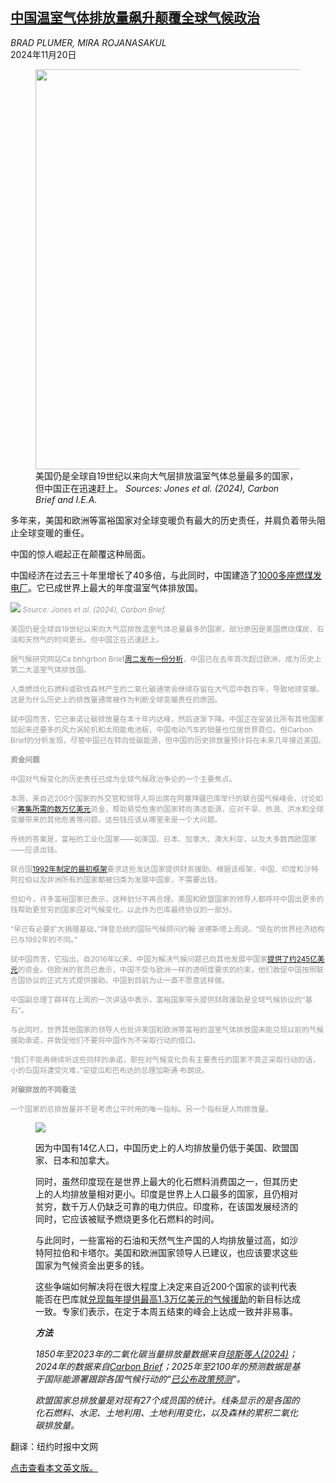 <!--1732070221000-->
[中国温室气体排放量飙升颠覆全球气候政治](https://cn.nytimes.com/climate/20241120/c20china-emissions-fossil-fuels-climate/)
------

<address>BRAD PLUMER, MIRA ROJANASAKUL</address><time pudate="2024-11-20 10:16:09" datetime="2024-11-20 10:16:09">2024年11月20日</time><figure><img src="https://images.weserv.nl/?url=static01.nyt.com/images/2024/11/19/multimedia/c20china-emissions-01/c20china-emissions-master1050.png" width="1050" height="640"><figcaption>美国仍是全球自19世纪以来向大气层排放温室气体总量最多的国家，但中国正在迅速赶上。 <cite>Sources: Jones et al. (2024), Carbon Brief and I.E.A.</cite></figcaption></figure><section><p>多年来，美国和欧洲等富裕国家对全球变暖负有最大的历史责任，并肩负着带头阻止全球变暖的重任。</p><p>中国的惊人崛起正在颠覆这种局面。</p><p>中国经济在过去三十年里增长了40多倍，与此同时，中国建造了<a rel="noopener noreferrer" target="_blank" href="https://globalenergymonitor.org/projects/global-coal-plant-tracker/">1000多座燃煤发电厂</a>。它已成世界上最大的年度温室气体排放国。</p><p><img src="https://images.weserv.nl/?url=static01.nyt.com/images/2024/11/19/multimedia/c20china-emissions-02/c20china-emissions-02-master1050.png"><small style="color: #999;"> <cite>Source: Jones et al. (2024), Carbon Brief.</cite></figcaption></figure></p><p>美国仍是全球自19世纪以来向大气层排放温室气体总量最多的国家，部分原因是美国燃烧煤炭、石油和天然气的时间更长。但中国正在迅速赶上。</p><p>据气候研究网站Ca bnhgrbon Brief<a rel="noopener noreferrer" target="_blank" href="https://www.carbonbrief.org/analysis-chinas-emissions-have-now-caused-more-global-warming-than-eu/">周二发布一份分析</a>，中国已在去年首次超过欧洲，成为历史上第二大温室气体排放国。</p><p>人类燃烧化石燃料或砍伐森林产生的二氧化碳通常会继续存留在大气层中数百年，导致地球变暖。这是为什么历史上的排放量通常被作为判断全球变暖责任的原因。</p><p>就中国而言，它已承诺让碳排放量在本十年内达峰，然后逐渐下降。中国正在安装比所有其他国家加起来还要多的风力涡轮机和太阳能电池板，中国电动汽车的销量也位居世界首位。但Carbon Brief的分析发现，尽管中国已在转向低碳能源，但中国的历史排放量预计将在未来几年接近美国。</p><p><b>资金问题</b></p><p>中国对气候变化的历史责任已成为全球气候政治争论的一个主要焦点。</p><p>本周，来自近200个国家的外交官和领导人将出席在阿塞拜疆巴库举行的联合国气候峰会，讨论如何<a href="https://www.nytimes.com/2024/11/13/climate/cop24-climate-finance.html">筹集所需的数万亿美元</a>资金，帮助易受危害的国家转向清洁能源，应对干旱、热浪、洪水和全球变暖带来的其他危害等问题。这些钱应该从哪里来是一个大问题。</p><p>传统的答案是，富裕的工业化国家——如美国、日本、加拿大、澳大利亚，以及大多数西欧国家——应该出钱。</p><p>联合国<a rel="noopener noreferrer" target="_blank" href="https://www.wri.org/insights/international-climate-finance-which-countries-should-pay">1992年制定的最初框架</a>要求这些发达国家提供财务援助。根据该框架，中国、印度和沙特阿拉伯以及非洲所有的国家都被归类为发展中国家，不需要出钱。</p><p>但如今，许多富裕国家已表示，这种划分不再合理。美国和欧盟国家的领导人都呼吁中国出更多的钱帮助更贫穷的国家应对气候变化，以此作为巴库最终协议的一部分。</p><p>“早已有必要扩大捐赠基础，”拜登总统的国际气候顾问约翰·波德斯塔上周说。“现在的世界经济结构已与1992年的不同。”</p><p>就中国而言，它指出，自2016年以来，中国为解决气候问题已向其他发展中国家<a rel="noopener noreferrer" target="_blank" href="https://www.youtube.com/live/Q1x6RxSPeS8?si=d63qXutes4pMmUE1&t=24098">提供了约245亿美元</a>的资金。但欧洲的官员已表示，中国不受与欧洲一样的透明度要求的约束，他们敦促中国按照联合国协议的正式方式提供援助。中国到目前为止一直不愿意这样做。</p><p>中国副总理丁薛祥在上周的一次讲话中表示，富裕国家带头提供财政援助是全球气候协议的“基石”。</p><p>与此同时，世界其他国家的领导人也批评美国和欧洲等富裕的温室气体排放国未能兑现以前的气候援助承诺，并敦促他们不要将中国作为不采取行动的借口。</p><p>“我们不能再继续听这些同样的承诺，那些对气候变化负有主要责任的国家不真正采取行动的话，小的岛国将遭受灾难，”安提瓜和巴布达的总理加斯通·布朗说。</p><p><b>对碳排放的不同看法</b></p><p>一个国家的总排放量并不是考虑公平时用的唯一指标。另一个指标是人均排放量。</p><p><figure><img src="https://images.weserv.nl/?url=static01.nyt.com/images/2024/11/19/multimedia/c20china-emissions-03/c20china-emissions-03-master1050.png"></p><figcaption></small><p>因为中国有14亿人口，中国历史上的人均排放量仍低于美国、欧盟国家、日本和加拿大。</p><p>同时，虽然印度现在是世界上最大的化石燃料消费国之一，但其历史上的人均排放量相对更小。印度是世界上人口最多的国家，且仍相对贫穷，数千万人仍缺乏可靠的电力供应。印度称，在该国发展经济的同时，它应该被赋予燃烧更多化石燃料的时间。</p><p>与此同时，一些富裕的石油和天然气生产国的人均排放量过高，如沙特阿拉伯和卡塔尔。美国和欧洲国家领导人已建议，也应该要求这些国家为气候资金出更多的钱。</p><p>这些争端如何解决将在很大程度上决定来自近200个国家的谈判代表能否在巴库就<a href="https://www.nytimes.com/2024/11/13/climate/cop24-climate-finance.html">兑现每年提供最高1.3万亿美元的气候援助</a>的新目标达成一致。专家们表示，在定于本周五结束的峰会上达成一致并非易事。</p><p><b><i>方法</i></b></p><p><i>1850年至2023年的二氧化碳当量排放量数据来自</i><a rel="noopener noreferrer" target="_blank" href="https://zenodo.org/records/14054503"><i>琼斯等人(2024)</i></a><i>；2024年的数据来自</i><a rel="noopener noreferrer" target="_blank" href="https://www.carbonbrief.org/analysis-chinas-emissions-have-now-caused-more-global-warming-than-eu/"><i>Carbon Brief</i></a><i>；2025年至2100年的预测数据是基于国际能源署跟踪各国气候行动的“</i><a rel="noopener noreferrer" target="_blank" href="https://www.iea.org/reports/world-energy-outlook-2024"><i>已公布政策预测</i></a><i>”。</i></p><p><i>欧盟国家总排放量是对现有27个成员国的统计。线条显示的是各国的化石燃料、水泥、土地利用、土地利用变化，以及森林的累积二氧化碳排放量。</i></p></section><footer><p>翻译：纽约时报中文网</p><p><a rel="nofollow" target="_blank" href="https://www.nytimes.com/interactive/2024/11/19/climate/china-emissions-fossil-fuels-climate.html">点击查看本文英文版。</a></p></footer>
